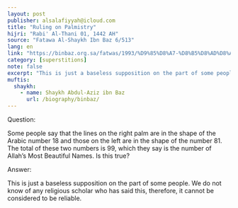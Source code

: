 ```yaml
---
layout: post
publisher: alsalafiyyah@icloud.com
title: "Ruling on Palmistry"
hijri: "Rabi' Al-Thani 01, 1442 AH"
source: "Fatawa Al-Shaykh Ibn Baz 6/513"
lang: en
link: "https://binbaz.org.sa/fatwas/1993/%D9%85%D8%A7-%D8%B5%D8%AD%D8%A9-%D8%A7%D9%84%D9%82%D9%88%D9%84-%D8%A8%D8%A7%D9%86-%D8%AE%D8%B7%D9%88%D8%B7-%D8%A7%D9%84%D9%83%D9%81%D9%8A%D9%86-%D8%A8%D8%B9%D8%AF%D8%AF-%D8%A7%D9%84%D8%A7%D8%B3%D9%85%D8%A7%D8%A1-%D8%A7%D9%84%D8%AD%D8%B3%D9%86%D9%89"
category: [superstitions]
note: false
excerpt: "This is just a baseless supposition on the part of some people. We do not know of any religious scholar who has said this, therefore, it cannot be considered to be reliable."
muftis:
  shaykh: 
    - name: Shaykh Abdul-Aziz ibn Baz
      url: /biography/binbaz/
---
```


Question:

Some people say that the lines on the right palm are in the shape of the Arabic number 18 and those on the left are in the shape of the number 81. The total of these two numbers is 99, which they say is the number of Allah’s Most Beautiful Names. Is this true? 

Answer:

This is just a baseless supposition on the part of some people. We do not know of any religious scholar who has said this, therefore, it cannot be considered to be reliable. 
